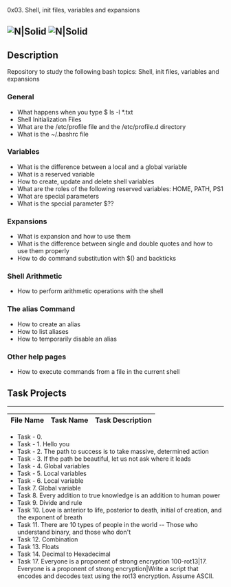 0x03. Shell, init files, variables and expansions

![N|Solid](https://www.holbertonschool.com/holberton-logo.png) ![N|Solid](https://intranet.hbtn.io/assets/holberton-logo-coral-27055cb2f875eb10bf3b3942e52a24581bc0667695bdc856d4f08b469b678000.png)
---

## Description
Repository to study the following bash topics: Shell, init files, variables and expansions

### General
- What happens when you type $ ls -l *.txt
- Shell Initialization Files
- What are the /etc/profile file and the /etc/profile.d directory
- What is the ~/.bashrc file
### Variables
- What is the difference between a local and a global variable
- What is a reserved variable
- How to create, update and delete shell variables
- What are the roles of the following reserved variables: HOME, PATH, PS1
- What are special parameters
- What is the special parameter $??
### Expansions
- What is expansion and how to use them
- What is the difference between single and double quotes and how to use them properly
- How to do command substitution with $() and backticks
### Shell Arithmetic
- How to perform arithmetic operations with the shell
### The alias Command
- How to create an alias
- How to list aliases
- How to temporarily disable an alias
### Other help pages
- How to execute commands from a file in the current shell

## Task Projects
---
File Name|Task Name|Task Description
---|---|---
- Task - 0. <o>
- Task - 1. Hello you
- Task - 2. The path to success is to take massive, determined action
- Task - 3. If the path be beautiful, let us not ask where it leads
- Task - 4. Global variables
- Task - 5. Local variables
- Task - 6. Local variable
- Task 7. Global variable
- Task 8. Every addition to true knowledge is an addition to human power
- Task 9. Divide and rule
- Task 10. Love is anterior to life, posterior to death, initial of creation, and the exponent of breath
- Task 11. There are 10 types of people in the world -- Those who understand binary, and those who don't
- Task 12. Combination
- Task 13. Floats
- Task 14. Decimal to Hexadecimal
- Task 17. Everyone is a proponent of strong encryption
100-rot13|17. Everyone is a proponent of strong encryption|Write a script that encodes and decodes text using the rot13 encryption. Assume ASCII.